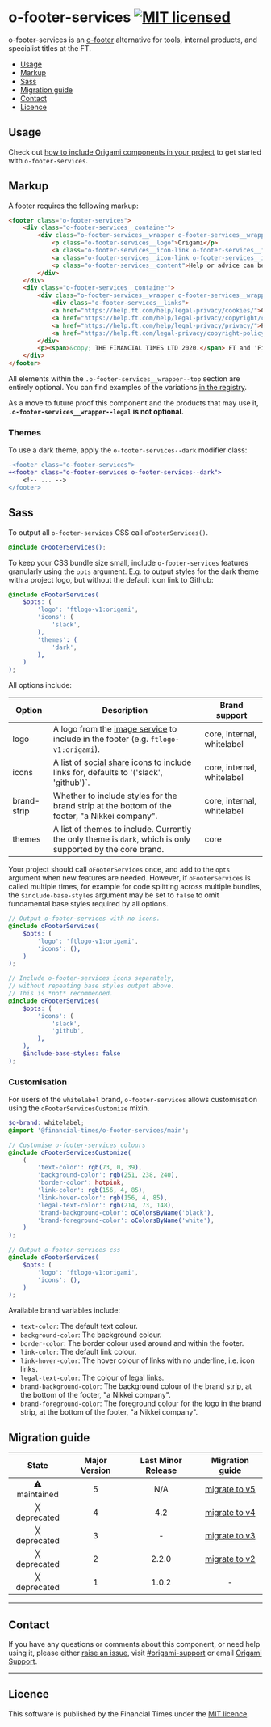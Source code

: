 # o-footer-services [![MIT licensed](https://img.shields.io/badge/license-MIT-blue.svg)](#licence)

o-footer-services is an [o-footer](https://registry.origami.ft.com/components/o-footer) alternative for tools, internal products, and specialist titles at the FT.

- [Usage](#usage)
- [Markup](#markup)
- [Sass](#sass)
- [Migration guide](#migration-guide)
- [Contact](#contact)
- [Licence](#licence)

## Usage

Check out [how to include Origami components in your project](https://origami.ft.com/documentation/components/#including-origami-components-in-your-project) to get started with `o-footer-services`.

## Markup

A footer requires the following markup:

```html
<footer class="o-footer-services">
	<div class="o-footer-services__container">
		<div class="o-footer-services__wrapper o-footer-services__wrapper--top">
			<p class="o-footer-services__logo">Origami</p>
			<a class="o-footer-services__icon-link o-footer-services__icon-link--github" href="http://github.com/financial-times/o-footer-services">View project on GitHub</a>
			<a class="o-footer-services__icon-link o-footer-services__icon-link--slack" href="https://slack.com/messages/[id]/">#slack-channel</a>
			<p class="o-footer-services__content">Help or advice can be found here <a href="mailto:an.email@someplace.com">an.email@someplace.com</a> and there are other places, <a href='/somewhere'>like this one</a>.</p>
		</div>
	</div>
	<div class="o-footer-services__container">
		<div class="o-footer-services__wrapper o-footer-services__wrapper--legal">
			<div class="o-footer-services__links">
			<a href="https://help.ft.com/help/legal-privacy/cookies/">Cookies</a>
			<a href="https://help.ft.com/help/legal-privacy/copyright/copyright-policy/">Copyright</a>
			<a href="https://help.ft.com/help/legal-privacy/privacy/">Privacy</a>
			<a href="https://help.ft.com/legal-privacy/copyright-policy/">Slavery Statement & Policies</a>
		</div>
		<p><span>&copy; THE FINANCIAL TIMES LTD 2020.</span> FT and 'Financial Times' are trademarks of The Financial Times Ltd.</p>
	</div>
</footer>
```

All elements within the `.o-footer-services__wrapper--top` section are entirely optional. You can find examples of the variations [in the registry](https://registry.origami.ft.com/components/o-footer-services@1.0.2).

As a move to future proof this component and the products that may use it, **`.o-footer-services__wrapper--legal` is not optional.**

### Themes

To use a dark theme, apply the `o-footer-services--dark` modifier class:

```diff
-<footer class="o-footer-services">
+<footer class="o-footer-services o-footer-services--dark">
	<!-- ... -->
</footer>
```

## Sass

To output all `o-footer-services` CSS call `oFooterServices()`.

```scss
@include oFooterServices();
```

To keep your CSS bundle size small, include `o-footer-services` features granularly using the `opts` argument.
E.g. to output styles for the dark theme with a project logo, but without the default icon link to Github:

```scss
@include oFooterServices(
	$opts: (
		'logo': 'ftlogo-v1:origami',
		'icons': (
			'slack',
		),
		'themes': (
			'dark',
		),
	)
);
```

All options include:

| Option      | Description                                                                                                                                       | Brand support              |
| ----------- | ------------------------------------------------------------------------------------------------------------------------------------------------- | -------------------------- |
| logo        | A logo from the [image service](https://github.com/Financial-Times/origami-image-service.) to include in the footer (e.g. `ftlogo-v1:origami`).   | core, internal, whitelabel |
| icons       | A list of [social share](https://registry.origami.ft.com/components/social-images) icons to include links for, defaults to '('slack', 'github')`. | core, internal, whitelabel |
| brand-strip | Whether to include styles for the brand strip at the bottom of the footer, "a Nikkei company".                                                    | core, internal, whitelabel |
| themes      | A list of themes to include. Currently the only theme is `dark`, which is only supported by the core brand.                                       | core                       |

Your project should call `oFooterServices` once, and add to the `opts` argument when new features are needed. However, if `oFooterServices` is called multiple times, for example for code splitting across multiple bundles, the `$include-base-styles` argument may be set to `false` to omit fundamental base styles required by all options.

```scss
// Output o-footer-services with no icons.
@include oFooterServices(
	$opts: (
		'logo': 'ftlogo-v1:origami',
		'icons': (),
	)
);

// Include o-footer-services icons separately,
// without repeating base styles output above.
// This is *not* recommended.
@include oFooterServices(
	$opts: (
		'icons': (
			'slack',
			'github',
		),
	),
	$include-base-styles: false
);
```

### Customisation

For users of the `whitelabel` brand, `o-footer-services` allows customisation using the `oFooterServicesCustomize` mixin.

```scss
$o-brand: whitelabel;
@import '@financial-times/o-footer-services/main';

// Customise o-footer-services colours
@include oFooterServicesCustomize(
	(
		'text-color': rgb(73, 0, 39),
		'background-color': rgb(251, 238, 240),
		'border-color': hotpink,
		'link-color': rgb(156, 4, 85),
		'link-hover-color': rgb(156, 4, 85),
		'legal-text-color': rgb(214, 73, 148),
		'brand-background-color': oColorsByName('black'),
		'brand-foreground-color': oColorsByName('white'),
	)
);

// Output o-footer-services css
@include oFooterServices(
	$opts: (
		'logo': 'ftlogo-v1:origami',
		'icons': (),
	)
);
```

Available brand variables include:

- `text-color`: The default text colour.
- `background-color`: The background colour.
- `border-color`: The border colour used around and within the footer.
- `link-color`: The default link colour.
- `link-hover-color`: The hover colour of links with no underline, i.e. icon links.
- `legal-text-color`: The colour of legal links.
- `brand-background-color`: The background colour of the brand strip, at the bottom of the footer, "a Nikkei company".
- `brand-foreground-color`: The foreground colour for the logo in the brand strip, at the bottom of the footer, "a Nikkei company".

## Migration guide

|    State     | Major Version | Last Minor Release |                    Migration guide                    |
| :----------: | :-----------: | :----------------: | :---------------------------------------------------: |
| ⚠ maintained |       5       |        N/A         | [migrate to v5](MIGRATION.md#migrating-from-v4-to-v5) |
| ╳ deprecated |       4       |        4.2         | [migrate to v4](MIGRATION.md#migrating-from-v3-to-v4) |
| ╳ deprecated |       3       |         -          | [migrate to v3](MIGRATION.md#migrating-from-v2-to-v3) |
| ╳ deprecated |       2       |       2.2.0        | [migrate to v2](MIGRATION.md#migrating-from-v1-to-v2) |
| ╳ deprecated |       1       |       1.0.2        |                           -                           |

---

## Contact

If you have any questions or comments about this component, or need help using it, please either [raise an issue](https://github.com/Financial-Times/o-footer-services/issues), visit [#origami-support](https://financialtimes.slack.com/messages/origami-support/) or email [Origami Support](mailto:origami-support@ft.com).

---

## Licence

This software is published by the Financial Times under the [MIT licence](http://opensource.org/licenses/MIT).

